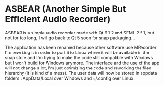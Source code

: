 # ASBEAR (Another Simple But Efficient Audio Recorder)
ASBEAR is a simple audio recorder made with Qt 6.1.2 and SFML 2.5.1,
but not for too long, I will go back to Qt 5 soon for snap packaging...

The application has been renamed because other software use MRecorder
I'm rewriting it in order to port it to Linux where it will be available in the snap store and I'm trying
to make the code still compatible with Windows but I won't build for Windows anymore.
The interface and the use of the app will not change a lot, I'm just optimizing the code and reworking the files hierarchy (it is kind of a mess).
The user data will now be stored in appdata folders : AppData/Local over Windows and ~/.config over Linux.
